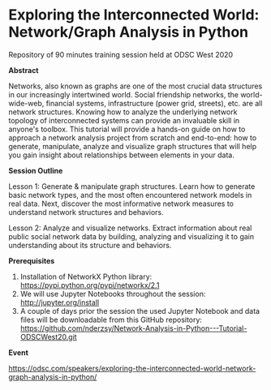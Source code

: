# Exploring the Interconnected World: Network/Graph Analysis in Python

Repository of 90 minutes training session held at ODSC West 2020

**Abstract**

Networks, also known as graphs are one of the most crucial data structures in our increasingly intertwined world. Social friendship networks, the world-wide-web, financial systems, infrastructure (power grid, streets), etc. are all network structures. Knowing how to analyze the underlying network topology of interconnected systems can provide an invaluable skill in anyone's toolbox. This tutorial will provide a hands-on guide on how to approach a network analysis project from scratch and end-to-end: how to generate, manipulate, analyze and visualize graph structures that will help you gain insight about relationships between elements in your data.

**Session Outline**

Lesson 1: Generate & manipulate graph structures. Learn how to generate basic network types, and the most often encountered network models in real data. Next, discover the most informative network measures to understand network structures and behaviors.

Lesson 2: Analyze and visualize networks. Extract information about real public social network data by building, analyzing and visualizing it to gain understanding about its structure and behaviors.

**Prerequisites**
1.	Installation of NetworkX Python library: https://pypi.python.org/pypi/networkx/2.1
2.	We will use Jupyter Notebooks throughout the session: http://jupyter.org/install
3.	A couple of days prior the session the used Jupyter Notebook and data files will be downloadable from this GitHub repository: https://github.com/nderzsy/Network-Analysis-in-Python---Tutorial-ODSCWest20.git

**Event**

https://odsc.com/speakers/exploring-the-interconnected-world-network-graph-analysis-in-python/
